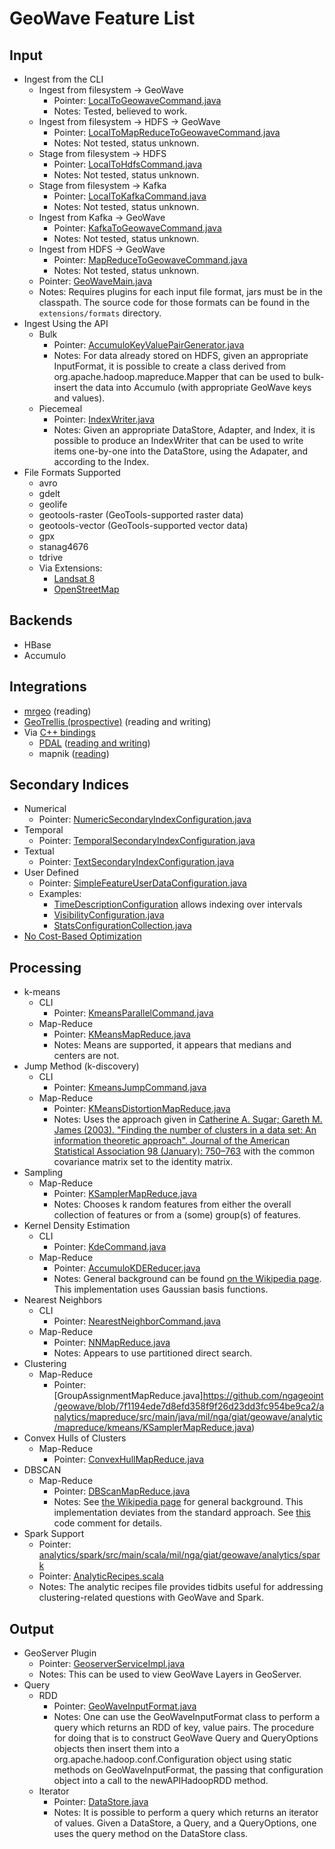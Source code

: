 # GeoWave Feature List #

## Input ##

- Ingest from the CLI
   - Ingest from filesystem -> GeoWave
      - Pointer: [LocalToGeowaveCommand.java](https://github.com/ngageoint/geowave/blob/7f1194ede7d8efd358f9f26d23dd3fc954be9ca2/core/ingest/src/main/java/mil/nga/giat/geowave/core/ingest/operations/LocalToGeowaveCommand.java)
      - Notes: Tested, believed to work.
   - Ingest from filesystem -> HDFS -> GeoWave
      - Pointer: [LocalToMapReduceToGeowaveCommand.java](https://github.com/ngageoint/geowave/blob/7f1194ede7d8efd358f9f26d23dd3fc954be9ca2/core/ingest/src/main/java/mil/nga/giat/geowave/core/ingest/operations/LocalToMapReduceToGeowaveCommand.java)
      - Notes: Not tested, status unknown.
   - Stage from filesystem -> HDFS
      - Pointer: [LocalToHdfsCommand.java](https://github.com/ngageoint/geowave/blob/7f1194ede7d8efd358f9f26d23dd3fc954be9ca2/core/ingest/src/main/java/mil/nga/giat/geowave/core/ingest/operations/LocalToHdfsCommand.java)
      - Notes: Not tested, status unknown.
   - Stage from filesystem -> Kafka
      - Pointer: [LocalToKafkaCommand.java](https://github.com/ngageoint/geowave/blob/7f1194ede7d8efd358f9f26d23dd3fc954be9ca2/core/ingest/src/main/java/mil/nga/giat/geowave/core/ingest/operations/LocalToKafkaCommand.java)
      - Notes: Not tested, status unknown.
   - Ingest from Kafka -> GeoWave
      - Pointer: [KafkaToGeowaveCommand.java](https://github.com/ngageoint/geowave/blob/7f1194ede7d8efd358f9f26d23dd3fc954be9ca2/core/ingest/src/main/java/mil/nga/giat/geowave/core/ingest/operations/KafkaToGeowaveCommand.java)
      - Notes: Not tested, status unknown.
   - Ingest from HDFS -> GeoWave
      - Pointer: [MapReduceToGeowaveCommand.java](https://github.com/ngageoint/geowave/blob/7f1194ede7d8efd358f9f26d23dd3fc954be9ca2/core/ingest/src/main/java/mil/nga/giat/geowave/core/ingest/operations/MapReduceToGeowaveCommand.java)
      - Notes: Not tested, status unknown.
   - Pointer: [GeoWaveMain.java](https://github.com/ngageoint/geowave/blob/7f1194ede7d8efd358f9f26d23dd3fc954be9ca2/core/cli/src/main/java/mil/nga/giat/geowave/core/cli/GeoWaveMain.java)
   - Notes: Requires plugins for each input file format, jars must be in the classpath.  The source code for those formats can be found in the `extensions/formats` directory.
- Ingest Using the API
   - Bulk
      - Pointer: [AccumuloKeyValuePairGenerator.java](https://github.com/ngageoint/geowave/blob/7f1194ede7d8efd358f9f26d23dd3fc954be9ca2/extensions/datastores/accumulo/src/main/java/mil/nga/giat/geowave/datastore/accumulo/util/AccumuloKeyValuePairGenerator.java)
      - Notes: For data already stored on HDFS, given an appropriate InputFormat, it is possible to create a class derived from org.apache.hadoop.mapreduce.Mapper that can be used to bulk-insert the data into Accumulo (with appropriate GeoWave keys and values).
   - Piecemeal
      - Pointer: [IndexWriter.java](https://github.com/ngageoint/geowave/blob/7f1194ede7d8efd358f9f26d23dd3fc954be9ca2/core/store/src/main/java/mil/nga/giat/geowave/core/store/IndexWriter.java)
      - Notes: Given an appropriate DataStore, Adapter, and Index, it is possible to produce an IndexWriter that can be used to write items one-by-one into the DataStore, using the Adapater, and according to the Index.
- File Formats Supported
   - avro
   - gdelt
   - geolife
   - geotools-raster (GeoTools-supported raster data)
   - geotools-vector (GeoTools-supported vector data)
   - gpx
   - stanag4676
   - tdrive
   - Via Extensions:
      - [Landsat 8](https://github.com/ngageoint/geowave/tree/7f1194ede7d8efd358f9f26d23dd3fc954be9ca2/extensions/cli/landsat8)
      - [OpenStreetMap](https://github.com/ngageoint/geowave/tree/7f1194ede7d8efd358f9f26d23dd3fc954be9ca2/extensions/cli/osm)

## Backends ##

- HBase
- Accumulo

## Integrations ##

- [mrgeo](https://github.com/ngageoint/mrgeo/tree/master/mrgeo-dataprovider/mrgeo-dataprovider-geowave) (reading)
- [GeoTrellis (prospective)](https://github.com/geotrellis/geotrellis/pull/1542) (reading and writing)
- Via [C++ bindings](https://ngageoint.github.io/geowave/documentation.html#jace-jni-proxies-2)
   - [PDAL](https://github.com/PDAL/PDAL/tree/master/plugins/geowave) ([reading and writing](https://ngageoint.github.io/geowave/documentation.html#pdal))
   - mapnik ([reading](https://ngageoint.github.io/geowave/documentation.html#mapnik))

## Secondary Indices ##

- Numerical
   - Pointer: [NumericSecondaryIndexConfiguration.java](https://github.com/ngageoint/geowave/blob/7f1194ede7d8efd358f9f26d23dd3fc954be9ca2/extensions/adapters/vector/src/main/java/mil/nga/giat/geowave/adapter/vector/index/NumericSecondaryIndexConfiguration.java)
- Temporal
   - Pointer: [TemporalSecondaryIndexConfiguration.java](https://github.com/ngageoint/geowave/blob/7f1194ede7d8efd358f9f26d23dd3fc954be9ca2/extensions/adapters/vector/src/main/java/mil/nga/giat/geowave/adapter/vector/index/TemporalSecondaryIndexConfiguration.java)
- Textual
   - Pointer: [TextSecondaryIndexConfiguration.java](https://github.com/ngageoint/geowave/blob/7f1194ede7d8efd358f9f26d23dd3fc954be9ca2/extensions/adapters/vector/src/main/java/mil/nga/giat/geowave/adapter/vector/index/TextSecondaryIndexConfiguration.java)
- User Defined
   - Pointer: [SimpleFeatureUserDataConfiguration.java](https://github.com/ngageoint/geowave/blob/a367dbed823417f8bf2ace7e6a180522d4018d55/extensions/adapters/vector/src/main/java/mil/nga/giat/geowave/adapter/vector/utils/SimpleFeatureUserDataConfiguration.java)
   - Examples:
      - [TimeDescriptionConfiguration](https://github.com/ngageoint/geowave/blob/master/extensions/adapters/vector/src/main/java/mil/nga/giat/geowave/adapter/vector/utils/TimeDescriptors.java#L147-L283) allows indexing over intervals
      - [VisibilityConfiguration.java](https://github.com/ngageoint/geowave/blob/7f1194ede7d8efd358f9f26d23dd3fc954be9ca2/extensions/adapters/vector/src/main/java/mil/nga/giat/geowave/adapter/vector/plugin/visibility/VisibilityConfiguration.java)
      - [StatsConfigurationCollection.java](https://github.com/ngageoint/geowave/blob/7f1194ede7d8efd358f9f26d23dd3fc954be9ca2/extensions/adapters/vector/src/main/java/mil/nga/giat/geowave/adapter/vector/stats/StatsConfigurationCollection.java)
- [No Cost-Based Optimization](https://github.com/ngageoint/geowave/blob/7f1194ede7d8efd358f9f26d23dd3fc954be9ca2/core/store/src/main/java/mil/nga/giat/geowave/core/store/index/SecondaryIndexQueryManager.java#L8-L9)

## Processing ##

- k-means
   - CLI
      - Pointer: [KmeansParallelCommand.java](https://github.com/ngageoint/geowave/blob/7f1194ede7d8efd358f9f26d23dd3fc954be9ca2/analytics/mapreduce/src/main/java/mil/nga/giat/geowave/analytic/mapreduce/operations/KmeansParallelCommand.java)
   - Map-Reduce
      - Pointer: [KMeansMapReduce.java](https://github.com/ngageoint/geowave/blob/7f1194ede7d8efd358f9f26d23dd3fc954be9ca2/analytics/mapreduce/src/main/java/mil/nga/giat/geowave/analytic/mapreduce/kmeans/KMeansMapReduce.java)
      - Notes: Means are supported, it appears that medians and centers are not.
- Jump Method (k-discovery)
   - CLI
      - Pointer: [KmeansJumpCommand.java](https://github.com/ngageoint/geowave/blob/7f1194ede7d8efd358f9f26d23dd3fc954be9ca2/analytics/mapreduce/src/main/java/mil/nga/giat/geowave/analytic/mapreduce/operations/KmeansJumpCommand.java)
   - Map-Reduce
      - Pointer: [KMeansDistortionMapReduce.java](https://github.com/ngageoint/geowave/blob/7f1194ede7d8efd358f9f26d23dd3fc954be9ca2/analytics/mapreduce/src/main/java/mil/nga/giat/geowave/analytic/mapreduce/kmeans/KMeansDistortionMapReduce.java)
      - Notes: Uses the approach given in [Catherine A. Sugar; Gareth M. James (2003). "Finding the number of clusters in a data set: An information theoretic approach". Journal of the American Statistical Association 98 (January): 750–763](http://amstat.tandfonline.com/doi/abs/10.1198/016214503000000666) with the common covariance matrix set to the identity matrix.
- Sampling
   - Map-Reduce
      - Pointer: [KSamplerMapReduce.java](https://github.com/ngageoint/geowave/blob/7f1194ede7d8efd358f9f26d23dd3fc954be9ca2/analytics/mapreduce/src/main/java/mil/nga/giat/geowave/analytic/mapreduce/kmeans/KSamplerMapReduce.java)
      - Notes: Chooses k random features from either the overall collection of features or from a (some) group(s) of features.
- Kernel Density Estimation
   - CLI
      - Pointer: [KdeCommand.java](https://github.com/ngageoint/geowave/blob/7f1194ede7d8efd358f9f26d23dd3fc954be9ca2/analytics/mapreduce/src/main/java/mil/nga/giat/geowave/analytic/mapreduce/operations/KdeCommand.java)
   - Map-Reduce
      - Pointer: [AccumuloKDEReducer.java](https://github.com/ngageoint/geowave/blob/7f1194ede7d8efd358f9f26d23dd3fc954be9ca2/analytics/mapreduce/src/main/java/mil/nga/giat/geowave/analytic/mapreduce/kde/AccumuloKDEReducer.java)
      - Notes: General background can be found [on the Wikipedia page](https://en.wikipedia.org/wiki/Kernel_density_estimation).  This implementation uses Gaussian basis functions.
- Nearest Neighbors
   - CLI
      - Pointer: [NearestNeighborCommand.java](https://github.com/ngageoint/geowave/blob/7f1194ede7d8efd358f9f26d23dd3fc954be9ca2/analytics/mapreduce/src/main/java/mil/nga/giat/geowave/analytic/mapreduce/operations/NearestNeighborCommand.java)
   - Map-Reduce
      - Pointer: [NNMapReduce.java](https://github.com/ngageoint/geowave/blob/7f1194ede7d8efd358f9f26d23dd3fc954be9ca2/analytics/mapreduce/src/main/java/mil/nga/giat/geowave/analytic/mapreduce/nn/NNMapReduce.java)
      - Notes: Appears to use partitioned direct search.
- Clustering
   - Map-Reduce
      - Pointer: [GroupAssignmentMapReduce.java]https://github.com/ngageoint/geowave/blob/7f1194ede7d8efd358f9f26d23dd3fc954be9ca2/analytics/mapreduce/src/main/java/mil/nga/giat/geowave/analytic/mapreduce/kmeans/KSamplerMapReduce.java)
- Convex Hulls of Clusters
   - Map-Reduce
      - Pointer: [ConvexHullMapReduce.java](https://github.com/ngageoint/geowave/blob/7f1194ede7d8efd358f9f26d23dd3fc954be9ca2/analytics/mapreduce/src/main/java/mil/nga/giat/geowave/analytic/mapreduce/clustering/ConvexHullMapReduce.java)
- DBSCAN
   - Map-Reduce
      - Pointer: [DBScanMapReduce.java](https://github.com/ngageoint/geowave/blob/7f1194ede7d8efd358f9f26d23dd3fc954be9ca2/analytics/mapreduce/src/main/java/mil/nga/giat/geowave/analytic/mapreduce/dbscan/DBScanMapReduce.java)
      - Notes: See [the Wikipedia page](https://en.wikipedia.org/wiki/DBSCAN) for general background.  This implementation deviates from the standard approach.  See [this](https://github.com/ngageoint/geowave/blob/7390c28b9418b2602ef72f2ddc7f285fc600c4f3/analytics/mapreduce/src/main/java/mil/nga/giat/geowave/analytic/mapreduce/dbscan/DBScanMapReduce.java#L47-L82) code comment for details.
- Spark Support
   - Pointer: [analytics/spark/src/main/scala/mil/nga/giat/geowave/analytics/spark](https://github.com/ngageoint/geowave/tree/7f1194ede7d8efd358f9f26d23dd3fc954be9ca2/analytics/spark/src/main/scala/mil/nga/giat/geowave/analytics/spark)
   - Pointer: [AnalyticRecipes.scala](https://github.com/ngageoint/geowave/blob/7f1194ede7d8efd358f9f26d23dd3fc954be9ca2/analytics/spark/src/main/scala/mil/nga/giat/geowave/analytics/spark/tools/AnalyticRecipes.scala)
   - Notes: The analytic recipes file provides tidbits useful for addressing clustering-related questions with GeoWave and Spark.

## Output ##

- GeoServer Plugin
   - Pointer: [GeoserverServiceImpl.java](https://github.com/ngageoint/geowave/blob/7f1194ede7d8efd358f9f26d23dd3fc954be9ca2/services/webapp/src/main/java/mil/nga/giat/geowave/service/impl/GeoserverServiceImpl.java)
   - Notes: This can be used to view GeoWave Layers in GeoServer.
- Query
   - RDD
      - Pointer: [GeoWaveInputFormat.java](https://github.com/ngageoint/geowave/blob/7f1194ede7d8efd358f9f26d23dd3fc954be9ca2/core/mapreduce/src/main/java/mil/nga/giat/geowave/mapreduce/input/GeoWaveInputFormat.java)
      - Notes: One can use the GeoWaveInputFormat class to perform a query which returns an RDD of key, value pairs.  The procedure for doing that is to construct GeoWave Query and QueryOptions objects then insert them into a org.apache.hadoop.conf.Configuration object using static methods on GeoWaveInputFormat, the passing that configuration object into a call to the newAPIHadoopRDD method.
   - Iterator
      - Pointer: [DataStore.java](https://github.com/ngageoint/geowave/blob/7f1194ede7d8efd358f9f26d23dd3fc954be9ca2/core/store/src/main/java/mil/nga/giat/geowave/core/store/DataStore.java)
      - Notes: It is possible to perform a query which returns an iterator of values.  Given a DataStore, a Query, and a QueryOptions, one uses the query method on the DataStore class.
